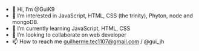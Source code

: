 - 👋 Hi, I’m @GuiK9
- 👀 I’m interested in JavaScript, HTML, CSS (the trinity), Phyton, node and mongoDB.
- 🌱 I’m currently learning JavaScript, HTML, CSS
- 💞️ I’m looking to collaborate on web developer
- 📫 How to reach me guilherme.tec1107@gmail.com / @gui_jh

